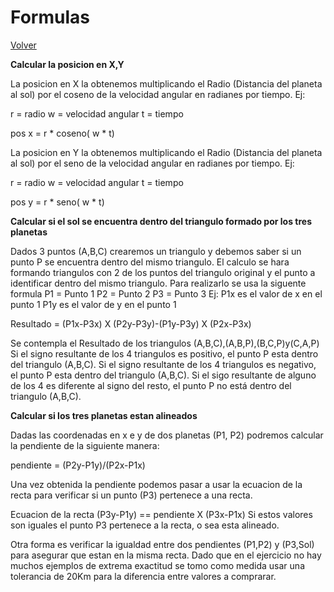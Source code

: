 # Formulas
[Volver](README.md)

**Calcular la posicion en X,Y**

La posicion en X la obtenemos multiplicando el Radio (Distancia del planeta al sol) por el coseno de la velocidad angular en radianes por tiempo. Ej:

r = radio
w = velocidad angular
t = tiempo

pos x = r * coseno( w * t) 

La posicion en Y la obtenemos multiplicando el Radio (Distancia del planeta al sol) por el seno de la velocidad angular en radianes por tiempo. Ej:

r = radio
w = velocidad angular
t = tiempo

pos y = r * seno( w * t)

**Calcular si el sol se encuentra dentro del triangulo formado por los tres planetas**

Dados 3 puntos (A,B,C) crearemos un triangulo y debemos saber si un punto P se encuentra dentro del mismo triangulo.
El calculo se hara formando triangulos con 2 de los puntos del triangulo original y el punto a identificar dentro del mismo triangulo.
Para realizarlo se usa la siguente formula
P1 = Punto 1 
P2 = Punto 2
P3 = Punto 3
Ej: P1x es el valor de x en el punto 1
    P1y es el valor de y en el punto 1

Resultado = (P1x-P3x) X (P2y-P3y)-(P1y-P3y) X (P2x-P3x)

Se contempla el Resultado de los triangulos (A,B,C),(A,B,P),(B,C,P)y(C,A,P)
Si el signo resultante de los 4 triangulos es positivo, el punto P esta dentro del triangulo (A,B,C).
Si el signo resultante de los 4 triangulos es negativo, el punto P esta dentro del triangulo (A,B,C).
Si el sigo resultante de alguno de los 4 es diferente al signo del resto, el punto P no está dentro del triangulo (A,B,C).

**Calcular si los tres planetas estan alineados**

Dadas las coordenadas en x e y de dos planetas (P1, P2) podremos calcular la pendiente de la siguiente manera:

pendiente  = (P2y-P1y)/(P2x-P1x)

Una vez obtenida la pendiente podemos pasar a usar la ecuacion de la recta para verificar si un punto (P3) pertenece a una recta.

Ecuacion de la recta (P3y-P1y) == pendiente X (P3x-P1x)
Si estos valores son iguales el punto P3 pertenece a la recta, o sea esta alineado.

Otra forma es verificar la igualdad entre dos pendientes (P1,P2) y (P3,Sol) para asegurar que estan en la misma recta.
Dado que en el ejercicio no hay muchos ejemplos de extrema exactitud se tomo como medida usar una tolerancia de 20Km para la diferencia entre valores a comprarar.



